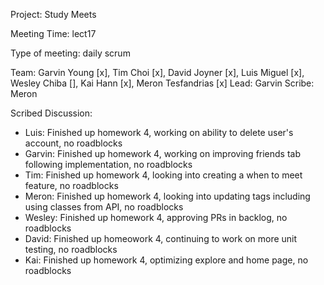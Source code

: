 Project: Study Meets

Meeting Time: lect17

Type of meeting: daily scrum

Team: Garvin Young [x], Tim Choi [x], David Joyner [x], Luis Miguel [x], Wesley Chiba [], Kai Hann [x], Meron Tesfandrias [x]
Lead: Garvin
Scribe: Meron

Scribed Discussion:

* Luis: Finished up homework 4, working on ability to delete user's account, no roadblocks
* Garvin: Finished up homework 4, working on improving friends tab following implementation, no roadblocks
* Tim: Finished up homework 4, looking into creating a when to meet feature, no roadblocks
* Meron: Finished up homework 4, looking into updating tags including using classes from API, no roadblocks
* Wesley: Finished up homework 4, approving PRs in backlog, no roadblocks
* David: Finished up homeowork 4, continuing to work on more unit testing, no roadblocks
* Kai: Finished up homework 4, optimizing explore and home page, no roadblocks
